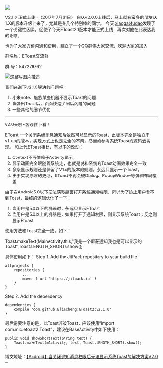 [![](https://jitpack.io/v/Blincheng/EToast2.svg)](https://jitpack.io/#Blincheng/EToast2)

V2.1.0 正式上线~（2017年7月31日）
自从v2.0.0上线后，马上就有蛮多的朋友从1.X的版本升级上来了，尤其是某几个特别棒的同学。
今天  [xiaogaofudao](https://github.com/xiaogaofudao)发现了一个关键性因素，促使了今天EToast2.1版本才能正式上线，再次对他在此表达我的谢意。

也为了大家方便沟通和使用，建立了一个QQ群供大家交流，欢迎大家的加入

群名称：EToast交流群

群   号：547279762

![这里写图片描述](http://img.blog.csdn.net/20170731145702011?watermark/2/text/aHR0cDovL2Jsb2cuY3Nkbi5uZXQvcXFfMjU4NjcxNDE=/font/5a6L5L2T/fontsize/400/fill/I0JBQkFCMA==/dissolve/70/gravity/SouthEast)

我们来说下v2.1.0解决的问题吧：
1. 小米note、魅族某些机器不显示Toast的问题
2. 当弹出Toast后，页面快速关闭后闪退的问题
3. 一些其他的细节优化

-------------------------------------------------------

v2.0来啦~客观往下看！

EToast 一个关闭系统消息通知后依然可以显示的Toast，此版本完全是独立于v1.x.x的版本，实现方式上也是完全的不同，尽量的参考系统Toast的源码去实现。
和上代EToast相比，有以下的改动：
1. Context不再依赖于Activity显示。
2. 显示动画完全跟随着系统走，也就是说和系统的Toast动画效果完全一致
3. 多条显示规则还是保留了V1.x的版本的规则，永远只显示一个Toast。
4. 由于实现原理的更改，EToast不再会被Dialog、PopupWindow等弹窗布局覆盖


由于在Android5.0以下无法获取是否打开系统通知权限，所以为了防止用户看不到Toast，最终的逻辑优化了一下：
1. 当用户是5.0以下的机器时，永远只显示EToast
2. 当用户是5.0以上的机器是，如果打开了通知权限，则显示系统Toast；反之则显示Etoast

使用方法和Toast完全一致，如下：

Toast.makeText(MainActivity.this,"我是一个屏蔽通知我也是可以显示的Toast",Toast.LENGTH_SHORT).show();

具体使用如下：
Step 1. Add the JitPack repository to your build file


	allprojects {
		repositories {
			...
			maven { url 'https://jitpack.io' }
		}
	}
  
Step 2. Add the dependency


  	dependencies {
		compile 'com.github.Blincheng:EToast2:v2.1.0'
	}
  

  最后需要注意的是，此Toast非彼Toast，应该使用“import com.mic.etoast2.Toast”，建议在BaseActivity中如下使用：
  
  
	public void showShortText(String text) {
		Toast.makeText(mActivity, text, Toast.LENGTH_SHORT).show();
	}
  
  博文地址：[【Android】当关闭通知消息权限后无法显示系统Toast的解决方案V2.0](http://blog.csdn.net/qq_25867141/article/details/74194503) ~
